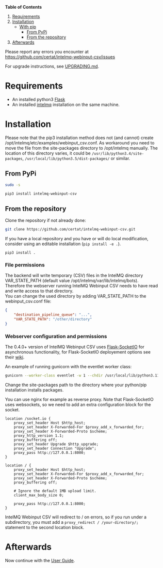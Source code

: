 **Table of Contents**

1. [Requirements](#requirements)
2. [Installation](#installation)
   * [With pip](#with-pip)
     * [From PyPi](#from-pypi)
     * [From the repository](#from-the-repository)
3. [Afterwards](#afterwards)


Please report any errors you encounter at https://github.com/certat/intelmq-webinput-csv/issues

For upgrade instructions, see [UPGRADING.md](UPGRADING.md).

# Requirements

* An installed python3 [Flask](http://flask.pocoo.org/)
* An installed [intelmq](https://intelmq.org) installation on the same machine.

# Installation

Please note that the pip3 installation method does not (and cannot) create /opt/intelmq/etc/examples/webinput_csv.conf.
As workaround you need to move the file from the site-packages directory to /opt/intelmq manually.
The location of this directory varies, it could be `/usr/lib/python3.4/site-packages`, `/usr/local/lib/python3.5/dist-packages/` or similar.

## From PyPi

```bash
sudo -s

pip3 install intelmq-webinput-csv
```

## From the repository

Clone the repository if not already done:
```bash
git clone https://github.com/certat/intelmq-webinput-csv.git
```

If you have a local repository and you have or will do local modification, consider using an editable installation (`pip install -e .`).
```
pip3 install .
```

### File permissions

The backend will write temporary (CSV) files in the IntelMQ directory VAR_STATE_PATH (default value /opt/intelmq/var/lib/intelmq/bots). Therefore the webserver running IntelMQ Webinput CSV needs to have read and write access to that directory.  
You can change the used directory by adding VAR_STATE_PATH to the webinput_csv.conf file:
```json
{
	"destination_pipeline_queue": "...",
	"VAR_STATE_PATH": "/other/directory"
}
```

### Webserver configuration and permissions

The 0.4.0+ version of IntelMQ Webinput CSV uses [Flask-SocketIO](https://flask-socketio.readthedocs.io) for asynchronous functionality, for Flask-SocketIO deployement options see their [wiki](https://flask-socketio.readthedocs.io/en/latest/deployment.html).
  
An example of running gunicorn with the eventlet worker class:
```bash
gunicorn --worker-class eventlet -w 1 --chdir /usr/local/lib/python3.11/site-packages/ intelmq_webinput_csv.app:app --bind=0.0.0.0:8000
```
Change the site-packages path to the directory where your python/pip installation installs packages.
  
You can use nginx for example as reverse proxy. Note that Flask-SocketIO uses websockets, so we need to add an extra configuration block for the socket.
```
location /socket.io {
	proxy_set_header Host $http_host;
	proxy_set_header X-Forwarded-For $proxy_add_x_forwarded_for;
	proxy_set_header X-Forwarded-Proto $scheme;
	proxy_http_version 1.1;
	proxy_buffering off;
	proxy_set_header Upgrade $http_upgrade;
	proxy_set_header Connection "Upgrade";
	proxy_pass http://127.0.0.1:8000;
}

location / {
	proxy_set_header Host $http_host;
	proxy_set_header X-Forwarded-For $proxy_add_x_forwarded_for;
	proxy_set_header X-Forwarded-Proto $scheme;
	proxy_buffering off;

	# Ignore the default 1MB upload limit.
	client_max_body_size 0;
	
	proxy_pass http://127.0.0.1:8000;
}
```
  
IntelMQ Webinput CSV will redirect to / on errors, so if you run under a subdirectory, you must add a `proxy_redirect / /your-directory/;` statement to the second location block.

# Afterwards

Now continue with the [User Guide](User-Guide.md).
